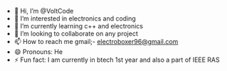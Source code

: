 - 👋 Hi, I’m @VoltCode
- 👀 I’m interested in electronics and coding
- 🌱 I’m currently learning c++ and electronics
- 💞️ I’m looking to collaborate on any project 
- 📫 How to reach me gmail;- electroboxer96@gmail.com
- 😄 Pronouns: He
- ⚡ Fun fact: I am currently in btech 1st year and also a part of IEEE RAS

<!---
Electroboxer/Electroboxer is a ✨ special ✨ repository because its `README.md` (this file) appears on your GitHub profile.
You can click the Preview link to take a look at your changes.
--->
